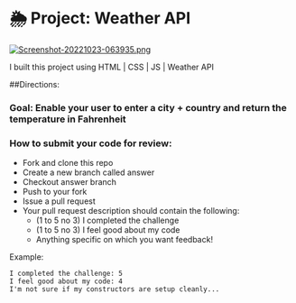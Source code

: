 # 🌦 Project: Weather API
[![Screenshot-20221023-063935.png](https://i.postimg.cc/7L3fyGGP/Screenshot-20221023-063935.png)](https://postimg.cc/3ywKXwFz)

I built this project using HTML | CSS | JS | Weather API



##Directions: 
### Goal: Enable your user to enter a city + country and return the temperature in Fahrenheit

### How to submit your code for review:

- Fork and clone this repo
- Create a new branch called answer
- Checkout answer branch
- Push to your fork
- Issue a pull request
- Your pull request description should contain the following:
  - (1 to 5 no 3) I completed the challenge
  - (1 to 5 no 3) I feel good about my code
  - Anything specific on which you want feedback!

Example:
```
I completed the challenge: 5
I feel good about my code: 4
I'm not sure if my constructors are setup cleanly...
```










